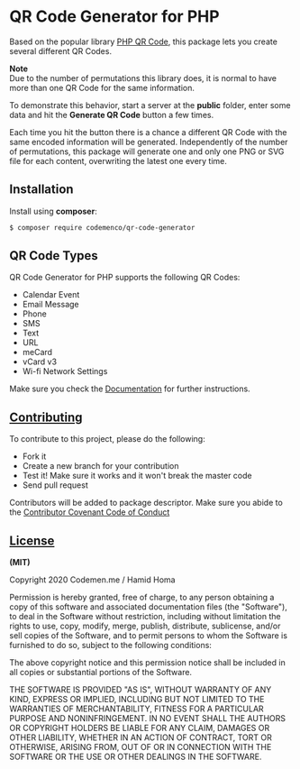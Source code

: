 # QR Code Generator for PHP

 Based on the popular library [PHP QR Code](http://phpqrcode.sourceforge.net), this package lets you create several different QR Codes.

 **Note**  
 Due to the number of permutations this library does, it is normal to have more than one QR Code for the same information.
   
 To demonstrate this behavior, start a server at the **public** folder, enter some data and hit the **Generate QR Code** button a few times.
  
 Each time you hit the button there is a chance a different QR Code with the same encoded information will be generated. 
 Independently of the number of permutations, this package will generate one and only one PNG or SVG file for each content, overwriting the latest one every time.

 ## Installation

 Install using **composer**:

 ```bash
 $ composer require codemenco/qr-code-generator
 ```

 ## QR Code Types

 QR Code Generator for PHP supports the following QR Codes:

  - Calendar Event
  - Email Message
  - Phone
  - SMS
  - Text
  - URL
  - meCard
  - vCard v3
  - Wi-fi Network Settings
  
  Make sure you check the [Documentation](https://werneckbh.github.io/qr-code/) for further instructions.
  
 ## [Contributing](CONTRIBUTING.md)
 
 To contribute to this project, please do the following:
 
  - Fork it
  - Create a new branch for your contribution
  - Test it! Make sure it works and it won't break the master code
  - Send pull request
  
  Contributors will be added to package descriptor. Make sure you abide to the [Contributor Covenant Code of Conduct](CODE_OF_CONDUCT.md)
  
  
  ## [License](LICENSE.md)
  
  **(MIT)**
  
  Copyright 2020 Codemen.me / Hamid Homa
  
  Permission is hereby granted, free of charge, to any person obtaining a copy of this software and associated documentation files (the "Software"), to deal in the Software without restriction, including without limitation the rights to use, copy, modify, merge, publish, distribute, sublicense, and/or sell copies of the Software, and to permit persons to whom the Software is furnished to do so, subject to the following conditions:
  
  The above copyright notice and this permission notice shall be included in all copies or substantial portions of the Software.
  
  THE SOFTWARE IS PROVIDED "AS IS", WITHOUT WARRANTY OF ANY KIND, EXPRESS OR IMPLIED, INCLUDING BUT NOT LIMITED TO THE WARRANTIES OF MERCHANTABILITY, FITNESS FOR A PARTICULAR PURPOSE AND NONINFRINGEMENT. IN NO EVENT SHALL THE AUTHORS OR COPYRIGHT HOLDERS BE LIABLE FOR ANY CLAIM, DAMAGES OR OTHER LIABILITY, WHETHER IN AN ACTION OF CONTRACT, TORT OR OTHERWISE, ARISING FROM, OUT OF OR IN CONNECTION WITH THE SOFTWARE OR THE USE OR OTHER DEALINGS IN THE SOFTWARE.
